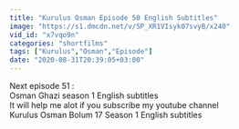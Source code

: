 ```yaml
---
title: "Kurulus Osman Episode 50 English Subtitles"
image: "https://s1.dmcdn.net/v/SP_XR1VIsyk07svyB/x240"
vid_id: "x7vqo9n"
categories: "shortfilms"
tags: ["Kurulus","Osman","Episode"]
date: "2020-08-31T20:39:05+03:00"
---
```

Next episode 51 :   <br>Osman Ghazi season 1 English subtitles  <br>It will help me alot if you subscribe my youtube channel   <br>Kurulus Osman Bolum 17 Season 1 English subtitles

